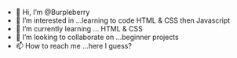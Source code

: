 - 👋 Hi, I’m @Burpleberry
- 👀 I’m interested in ...learning to code HTML & CSS then Javascript
- 🌱 I’m currently learning ... HTML & CSS
- 💞️ I’m looking to collaborate on ...beginner projects
- 📫 How to reach me ...here I guess?

<!---
Burpleberry/Burpleberry is a ✨ special ✨ repository because its `README.md` (this file) appears on your GitHub profile.
You can click the Preview link to take a look at your changes.
--->
